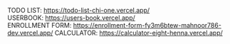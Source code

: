 TODO LIST:  https://todo-list-chi-one.vercel.app/    
USERBOOK:  https://users-book.vercel.app/  
ENROLLMENT FORM:  https://enrollment-form-fy3m6btew-mahnoor786-dev.vercel.app/
CALCULATOR: https://calculator-eight-henna.vercel.app/